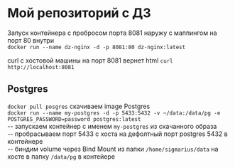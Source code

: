 # Мой репозиторий с ДЗ

Запуск контейнера с пробросом порта 8081 наружу с маппингом на порт 80 внутри  
`docker run --name dz-nginx -d -p 8081:80 dz-nginx:latest`  

curl с хостовой машины на порт 8081 вернет html
`curl http://localhost:8081`

## Postgres
`docker pull posgres` скачиваем image Postgres  
`docker run --name my-postgres -d -p 5433:5432 -v ~/data:/data/pg -e 
POSTGRES_PASSWORD=password postgres:latest`  
-- запускаем контейнер с именем `my-postgres` из скачанного образа  
-- пробрасываем порт 5433 с хоста на дефолтный порт postgres 5432 в контейнере  
-- биндим volume через Bind Mount из папки `/home/sigmarius/data` на хосте в папку `/data/pg` в контейере  

